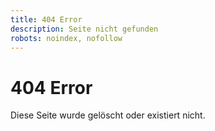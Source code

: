```yaml
---
title: 404 Error
description: Seite nicht gefunden
robots: noindex, nofollow
---
```


# 404 Error

Diese Seite wurde gelöscht oder existiert nicht.